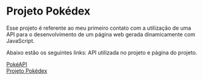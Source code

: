 <h1>Projeto Pokédex</h1>
<p>Esse projeto é referente ao meu primeiro contato com a utilização de uma API para o desenvolvimento de um página web gerada dinamicamente com JavaScript.</p>
<p>Abaixo estão os seguintes links: API utilizada no projeto e página do projeto.</p>
<div>
    <a href="https://pokeapi.co/" target="_blank" rel="noopener noreferrer">PokéAPI</a>
    </div>
<div>
    <a href="https://matheuslmarchetti.github.io/Bootcamp-Potencia-Tech-Angular-Developer-Powered-by-iFood-DIO/pokedex/" target="_blank" rel="noopener noreferrer">Projeto Pokédex</a>
    </div>
